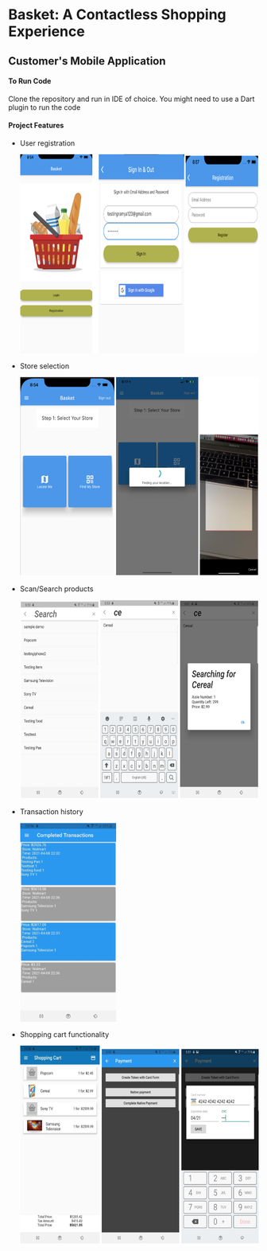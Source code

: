 # Basket: A Contactless Shopping Experience 
## Customer's Mobile Application

#### To Run Code

Clone the repository and run in IDE of choice.  You might need to use a Dart plugin to run the code 

#### Project Features
* User registration
	
	<img height = 400 src="img/Customer_User.png">
* Store selection

	<img height=400 src="img/Customer_StoreSelect.png">

* Scan/Search products

	<img height=400 src="img/Customer_Search.png">

* Transaction history

	<img height=400 src="img/Customer_Transaction.png">
	
* Shopping cart functionality

	<img height=400 src="img/Customer_Cart.png">